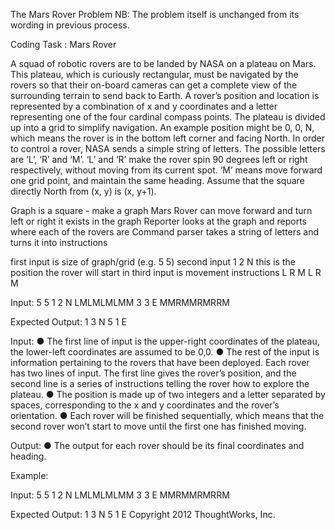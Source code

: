 The Mars Rover Problem
NB: The problem itself is unchanged from its wording in previous process.

Coding Task : Mars Rover

A squad of robotic rovers are to be landed by NASA on a plateau on Mars. This plateau, which is curiously rectangular, must be navigated by the rovers so that their on-board cameras can get a complete view of the surrounding terrain to send back to Earth.
A rover’s position and location is represented by a combination of x and y coordinates and a letter representing one of the four cardinal compass points. The plateau is divided up into a grid to simplify navigation. An example position might be 0, 0, N, which means the rover is in the bottom left corner and facing North.
In order to control a rover, NASA sends a simple string of letters. The possible letters are ‘L’, ‘R’ and ‘M’. ‘L’ and ‘R’ make the rover spin 90 degrees left or right respectively, without moving from its current spot. ‘M’ means move forward one grid point, and maintain the same heading.
Assume that the square directly North from (x, y) is (x, y+1).

Graph is a square - make a graph
Mars Rover can move forward and turn left or right it exists in the graph
Reporter looks at the graph and reports where each of the rovers are
Command parser takes a string of letters and turns it into instructions

first input is size of graph/grid (e.g. 5 5)
second input 1 2 N this is the position the rover will start in
third input is movement instructions L R M L R M

Input:
5 5
1 2 N
LMLMLMLMM
3 3 E
MMRMMRMRRM

Expected Output:
1 3 N
5 1 E


Input:
●      The first line of input is the upper-right coordinates of the plateau, the lower-left coordinates are assumed to be 0,0.
●      The rest of the input is information pertaining to the rovers that have been deployed. Each rover has two lines of input. The first line gives the rover’s position, and the second line is a series of instructions telling the rover how to explore the plateau.
●      The position is made up of two integers and a letter separated by spaces, corresponding to the x and y coordinates and the rover’s orientation.
●      Each rover will be finished sequentially, which means that the second rover won’t start to move until the first one has finished moving.

Output:
●      The output for each rover should be its final coordinates and heading.

Example:

Input:
5 5
1 2 N
LMLMLMLMM
3 3 E
MMRMMRMRRM

Expected Output:
1 3 N
5 1 E
Copyright 2012 ThoughtWorks, Inc.
